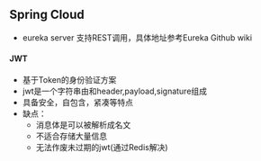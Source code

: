 ## Spring Cloud 
- eureka server 支持REST调用，具体地址参考Eureka Github wiki

#### JWT
- 基于Token的身份验证方案
- jwt是一个字符串由和header,payload,signature组成
- 具备安全，自包含，紧凑等特点
- 缺点：
    - 消息体是可以被解析成名文
    - 不适合存储大量信息
    - 无法作废未过期的jwt(通过Redis解决)